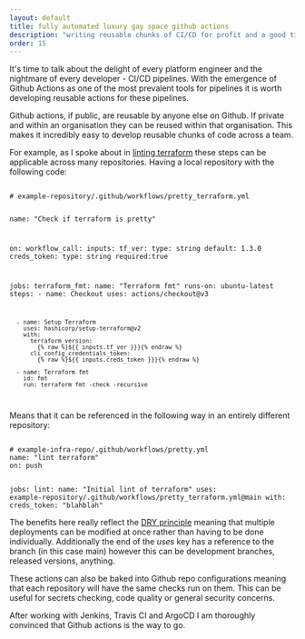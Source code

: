 ```yaml
---
layout: default
title: fully automated luxury gay space github actions
description: "writing reusable chunks of CI/CD for profit and a good time"
order: 15
---
```

<p>It's time to talk about the delight of every platform engineer and the nightmare of every developer - CI/CD pipelines. With the emergence of Github Actions as one of the most prevalent tools for pipelines it is worth developing reusable actions for these pipelines.</p>
<p>Github actions, if public, are reusable by anyone else on Github. If private and within an organisation they can be reused within that organisation. This makes it incredibly easy to develop reusable chunks of code across a team.</p>
<p>For example, as I spoke about in <a href="/blog/linting_terraform">linting terraform</a> these steps can be applicable across many repositories. Having a local repository with the following code: </p>
<code>
# example-repository/.github/workflows/pretty_terraform.yml
  
name: "Check if terraform is pretty"  

on:
  workflow_call:
  inputs:
    tf_ver:
      type: string
      default: 1.3.0
    creds_token:
      type: string
      required:true

jobs:
  terraform_fmt:
    name: "Terraform fmt"
    runs-on: ubuntu-latest
    steps:
      - name: Checkout
        uses: actions/checkout@v3

      - name: Setup Terraform
        uses: hashicorp/setup-terraform@v2
        with:
          terraform_version:
            {% raw %}${{ inputs.tf_ver }}}{% endraw %}
          cli_config_credentials_token: 
            {% raw %}${{ inputs.creds_token }}}{% endraw %}

      - name: Terraform fmt
        id: fmt
        run: terraform fmt -check -recursive
</code>

<p>Means that it can be referenced in the following way in an entirely different repository:</p>
<code>
# example-infra-repo/.github/workflows/pretty.yml
name: "lint terraform"
on: push

jobs:
  lint:
    name: "Initial lint of terraform"
    uses: example-repository/.github/workflows/pretty_terraform.yml@main
    with:
      creds_token: "blahblah"
</code>
<p>The benefits here really reflect the <a href="https://en.wikipedia.org/wiki/Don%27t_repeat_yourself">DRY principle</a> meaning that multiple deployments can be modified at once rather than having to be done individually. Additionally the end of the <i>uses</i> key has a reference to the branch (in this case main) however this can be development branches, released versions, anything.</p>
<p>These actions can also be baked into Github repo configurations meaning that each repository will have the same checks run on them. This can be useful for secrets checking, code quality or general security concerns.</p>
<p>After working with Jenkins, Travis CI and ArgoCD I am thoroughly convinced that Github actions is the way to go.</p>

